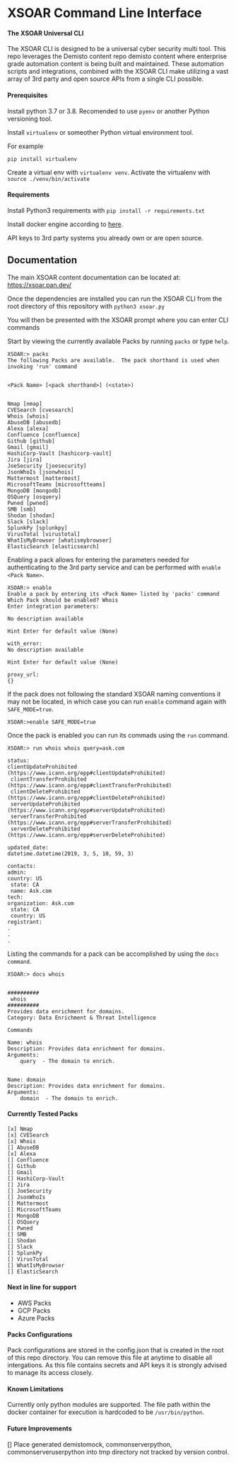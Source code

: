 # XSOAR Command Line Interface
#### The XSOAR Universal CLI
The XSOAR CLI is designed to be a universal cyber security multi tool. This repo leverages the Demisto content repo demisto content where enterprise grade automation content is being built and maintained. These automation scripts and integrations, combined with the XSOAR CLI make utilizing a vast array of 3rd party and open source APIs from a single CLI possible.


#### Prerequisites
Install python 3.7 or 3.8. 
Recomended to use `pyenv` or another Python versioning tool.

Install `virtualenv` or someother Python virtual environment tool.

For example

`pip install virtualenv`

Create a virtual env with `virtualenv venv`.
Activate the virtualenv with `source ./venv/bin/activate`

#### Requirements
Install Python3 requirements with `pip install -r requirements.txt`

Install docker engine according to  [here](https://docs.docker.com/get-docker/).

API keys to 3rd party systems you already own or are open source.

## Documentation
The main XSOAR content documentation can be located at: https://xsoar.pan.dev/

Once the dependencies are installed you can run the XSOAR CLI from the root directory of this repository with
`python3 xsoar.py`

You will then be presented with the XSOAR prompt where you can enter CLI commands

Start by viewing the currently available Packs by running `packs` or type `help`.

```
XSOAR:> packs
The following Packs are available.  The pack shorthand is used when invoking 'run' command


<Pack Name> [<pack shorthand>] (<state>)


Nmap [nmap]
CVESearch [cvesearch]
Whois [whois]
AbuseDB [abusedb]
Alexa [alexa]
Confluence [confluence]
Github [github]
Gmail [gmail]
HashiCorp-Vault [hashicorp-vault]
Jira [jira]
JoeSecurity [joesecurity]
JsonWhoIs [jsonwhois]
Mattermost [mattermost]
MicrosoftTeams [microsoftteams]
MongoDB [mongodb]
OSQuery [osquery]
Pwned [pwned]
SMB [smb]
Shodan [shodan]
Slack [slack]
SplunkPy [splunkpy]
VirusTotal [virustotal]
WhatIsMyBrowser [whatismybrowser]
ElasticSearch [elasticsearch]
```
Enabling a pack allows for entering the parameters needed for authenticating to the 3rd party service and can be performed with `enable <Pack Name>`.

```
XSOAR:> enable
Enable a pack by entering its <Pack Name> listed by 'packs' command
Which Pack should be enabled? Whois
Enter integration parameters: 

No description available

Hint Enter for default value (None)

with_error: 
No description available

Hint Enter for default value (None)

proxy_url: 
{}
```

If the pack does not following the standard XSOAR naming conventions it may not be located, in which case you can run `enable` command again with `SAFE_MODE=true`.

```
XSOAR:>enable SAFE_MODE=true
```

Once the pack is enabled you can run its commads using the `run` command.
```
XSOAR:> run whois whois query=ask.com

status: 
clientUpdateProhibited (https://www.icann.org/epp#clientUpdateProhibited)
 clientTransferProhibited (https://www.icann.org/epp#clientTransferProhibited)
 clientDeleteProhibited (https://www.icann.org/epp#clientDeleteProhibited)
 serverUpdateProhibited (https://www.icann.org/epp#serverUpdateProhibited)
 serverTransferProhibited (https://www.icann.org/epp#serverTransferProhibited)
 serverDeleteProhibited (https://www.icann.org/epp#serverDeleteProhibited)

updated_date: 
datetime.datetime(2019, 3, 5, 10, 59, 3)

contacts: 
admin: 
country: US
 state: CA
 name: Ask.com
tech: 
organization: Ask.com
 state: CA
 country: US
registrant: 
.
.
.
```


Listing the commands for a pack can be accomplished by using the `docs command`.

```
XSOAR:> docs whois


##########
 whois 
##########
Provides data enrichment for domains.
Category: Data Enrichment & Threat Intelligence

Commands

Name: whois
Description: Provides data enrichment for domains.
Arguments: 
	query  - The domain to enrich.


Name: domain
Description: Provides data enrichment for domains.
Arguments: 
	domain  - The domain to enrich.

```


#### Currently Tested Packs
```
[x] Nmap
[x] CVESearch
[x] Whois
[] AbuseDB 
[x] Alexa
[] Confluence
[] Github
[] Gmail
[] HashiCorp-Vault
[] Jira
[] JoeSecurity
[] JsonWhoIs
[] Mattermost
[] MicrosoftTeams
[] MongoDB
[] OSQuery
[] Pwned
[] SMB
[] Shodan
[] Slack
[] SplunkPy
[] VirusTotal
[] WhatIsMyBrowser
[] ElasticSearch
```

#### Next in line for support
* AWS Packs
* GCP Packs
* Azure Packs

#### Packs Configurations
Pack configurations are stored in the config.json that is created in the root of this repo directory.
You can remove this file at anytime to disable all intergations.
As this file contains secrets and API keys it is strongly advised to manage its access closely.

#### Known Limitations
Currently only python modules are supported.
The file path within the docker container for execution is hardcoded to be `/usr/bin/python`.

#### Future Improvements
[] Place generated demistomock, commonserverpython, commonserveruserpython into tmp directory not tracked by version control.


